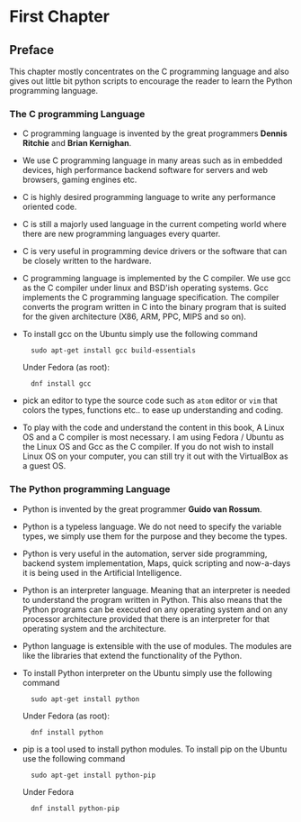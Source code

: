 # First Chapter

## Preface

This chapter mostly concentrates on the C programming language and also gives out little bit python scripts to encourage the reader to learn the Python programming language.

### The C programming Language

* C programming language is invented by the great programmers **Dennis Ritchie** and **Brian Kernighan**.
* We use C programming language in many areas such as in embedded devices, high performance backend software for servers and web browsers, gaming engines etc.
* C is highly desired programming language to write any performance oriented code.
* C is still a majorly used language in the current competing world where there are new programming languages every quarter.
* C is very useful in programming device drivers or the software that can be closely written to the hardware.
* C programming language is implemented by the C compiler. We use gcc as the C compiler under linux and BSD'ish operating systems. Gcc implements the C programming language specification. The compiler converts the program written in C into the binary program that is suited for the given architecture (X86, ARM, PPC, MIPS and so on).
* To install gcc on the Ubuntu simply use the following command

        sudo apt-get install gcc build-essentials

  Under Fedora (as root):

        dnf install gcc
* pick an editor to type the source code such as `atom` editor or `vim` that colors the types, functions etc.. to ease up understanding and coding.
* To play with the code and understand the content in this book, A Linux OS and a C compiler is most necessary. I am using Fedora / Ubuntu as the Linux OS and Gcc as the C compiler. If you do not wish to install Linux OS on your computer, you can still try it out with the VirtualBox as a guest OS.

### The Python programming Language

* Python is invented by the great programmer **Guido van Rossum**.
* Python is a typeless language. We do not need to specify the variable types, we simply use them for the purpose and they become the types.
* Python is very useful in the automation, server side programming, backend system implementation, Maps, quick scripting and now-a-days it is being used in the Artificial Intelligence.
* Python is an interpreter language. Meaning that an interpreter is needed to understand the program written in Python. This also means that the Python programs can be executed on any operating system and on any processor architecture provided that there is an interpreter for that operating system and the architecture.
* Python language is extensible with the use of modules. The modules are like the libraries that extend the functionality of the Python.
* To install Python interpreter on the Ubuntu simply use the following command

        sudo apt-get install python

  Under Fedora (as root):

        dnf install python
* pip is a tool used to install python modules. To install pip on the Ubuntu use the following command

        sudo apt-get install python-pip

  Under Fedora

        dnf install python-pip
